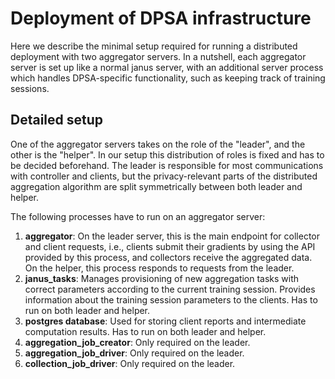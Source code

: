 
# Deployment of DPSA infrastructure

Here we describe the minimal setup required for running a distributed deployment with two aggregator servers.
In a nutshell, each aggregator server is set up like a normal janus server,
with an additional server process which handles DPSA-specific functionality, such as keeping track of training
sessions.

## Detailed setup
One of the aggregator servers takes on the role of the "leader", and the other is the "helper". In our setup this distribution of roles is fixed and has to be decided beforehand. The leader is responsible for most communications with controller and clients, but the privacy-relevant parts of the distributed aggregation algorithm are split symmetrically between both leader and helper.

The following processes have to run on an aggregator server:
 1. **aggregator**: On the leader server, this is the main endpoint for collector and client requests, i.e., clients submit their gradients by using the API provided by this process, and collectors receive the aggregated data. On the helper, this process responds to requests from the leader.
 6. **janus_tasks**: Manages provisioning of new aggregation tasks with correct parameters according to the current training session. Provides information about the training session parameters to the clients. Has to run on both leader and helper.
 5. **postgres database**: Used for storing client reports and intermediate computation results. Has to run on both leader and helper.
 2. **aggregation_job_creator**: Only required on the leader.
 3. **aggregation_job_driver**: Only required on the leader.
 4. **collection_job_driver**: Only required on the leader.











